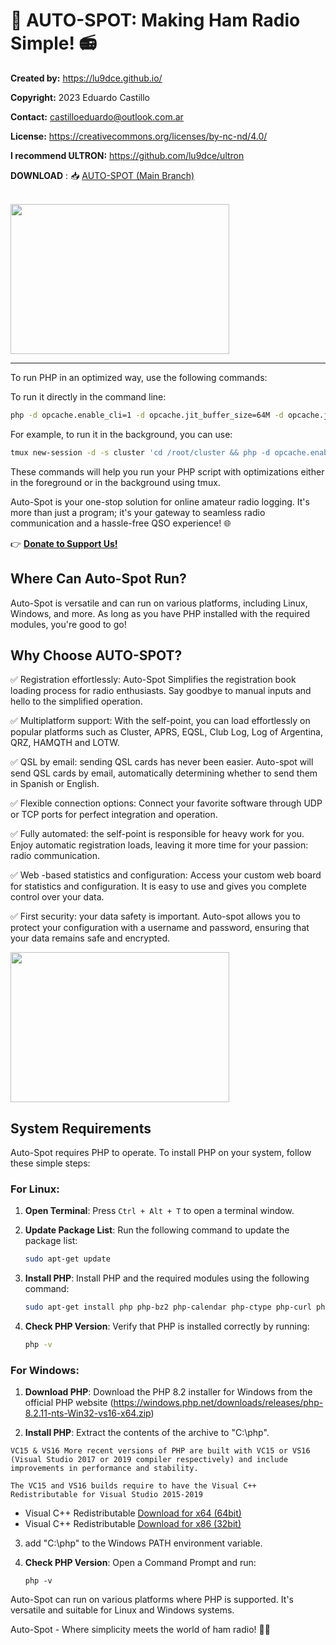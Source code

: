 # 🚀 **AUTO-SPOT: Making Ham Radio Simple!** 📻

**Created by:** https://lu9dce.github.io/

**Copyright:** 2023 Eduardo Castillo  

**Contact:** castilloeduardo@outlook.com.ar  

**License:** https://creativecommons.org/licenses/by-nc-nd/4.0/

**I recommend ULTRON:** https://github.com/lu9dce/ultron

**DOWNLOAD** : 📥 [AUTO-SPOT (Main Branch)](https://github.com/lu9dce/autospot/archive/refs/heads/main.zip)

<br><img src="https://pbs.twimg.com/media/F5QS6tEXEAA9WhI?format=png&name=small" width="350" height="240">
<hr>

To run PHP in an optimized way, use the following commands:

To run it directly in the command line:

```bash
php -d opcache.enable_cli=1 -d opcache.jit_buffer_size=64M -d opcache.jit=1255 -d memory_limit=-1 newdx.php
```

For example, to run it in the background, you can use:

```bash
tmux new-session -d -s cluster 'cd /root/cluster && php -d opcache.enable_cli=1 -d opcache.jit_buffer_size=64M -d opcache.jit=1255 -d memory_limit=-1 newdx.php && tmux detach-client'
```

These commands will help you run your PHP script with optimizations either in the foreground or in the background using tmux.

Auto-Spot is your one-stop solution for online amateur radio logging. It's more than just a program; it's your gateway to seamless radio communication and a hassle-free QSO experience! 🌐

👉 [**Donate to Support Us!**](https://www.paypal.com/donate/?hosted_button_id=WHG8FQRMAPA3E)


## **Where Can Auto-Spot Run?**

Auto-Spot is versatile and can run on various platforms, including Linux, Windows, and more. As long as you have PHP installed with the required modules, you're good to go!

## **Why Choose AUTO-SPOT?**

✅ Registration effortlessly: Auto-Spot Simplifies the registration book loading process for radio enthusiasts. Say goodbye to manual inputs and hello to the simplified operation.

✅ Multiplatform support: With the self-point, you can load effortlessly on popular platforms such as Cluster, APRS, EQSL, Club Log, Log of Argentina, QRZ, HAMQTH and LOTW.

✅ QSL by email: sending QSL cards has never been easier. Auto-spot will send QSL cards by email, automatically determining whether to send them in Spanish or English.

✅ Flexible connection options: Connect your favorite software through UDP or TCP ports for perfect integration and operation.

✅ Fully automated: the self-point is responsible for heavy work for you. Enjoy automatic registration loads, leaving it more time for your passion: radio communication.

✅ Web -based statistics and configuration: Access your custom web board for statistics and configuration. It is easy to use and gives you complete control over your data.

✅ First security: your data safety is important. Auto-spot allows you to protect your configuration with a username and password, ensuring that your data remains safe and encrypted.

<img src="https://pbs.twimg.com/media/F5Tij_FWUAAWPrF?format=jpg" width="350" height="240">

## **System Requirements**

Auto-Spot requires PHP to operate. To install PHP on your system, follow these simple steps:

### **For Linux:**

1. **Open Terminal**: Press `Ctrl + Alt + T` to open a terminal window.

2. **Update Package List**: Run the following command to update the package list:

   ```bash
   sudo apt-get update
   ```

3. **Install PHP**: Install PHP and the required modules using the following command:

   ```bash
   sudo apt-get install php php-bz2 php-calendar php-ctype php-curl php-date php-dom php-exif php-fileinfo php-filter php-ftp php-gd php-gettext php-hash php-iconv php-intl php-json php-libxml php-mbstring php-openssl php-pcntl php-pcre php-pdo php-pdo_sqlite php-phar php-random php-readline php-reflection php-session php-simplexml php-sockets php-sodium php-spl php-sqlite3 php-standard php-tokenizer php-xml php-xmlreader php-xmlwriter php-xsl php-zip php-zend-opcache php-zlib
   ```

4. **Check PHP Version**: Verify that PHP is installed correctly by running:

   ```bash
   php -v
   ```

### **For Windows:**

1. **Download PHP**: Download the PHP 8.2 installer for Windows from the official PHP website (https://windows.php.net/downloads/releases/php-8.2.11-nts-Win32-vs16-x64.zip)


2. **Install PHP**: Extract the contents of the archive to "C:\php".

```
VC15 & VS16 More recent versions of PHP are built with VC15 or VS16 (Visual Studio 2017 or 2019 compiler respectively) and include improvements in performance and stability.

The VC15 and VS16 builds require to have the Visual C++ Redistributable for Visual Studio 2015-2019
```
- Visual C++ Redistributable [Download for x64 (64bit)](https://aka.ms/vs/16/release/VC_redist.x64.exe)
- Visual C++ Redistributable [Download for x86 (32bit)](https://aka.ms/vs/16/release/VC_redist.x86.exe)

3. add "C:\php" to the Windows PATH environment variable.

4. **Check PHP Version**: Open a Command Prompt and run:

   ```shell
   php -v
   ```

Auto-Spot can run on various platforms where PHP is supported. It's versatile and suitable for Linux and Windows systems.


Auto-Spot - Where simplicity meets the world of ham radio! 📡🌟
